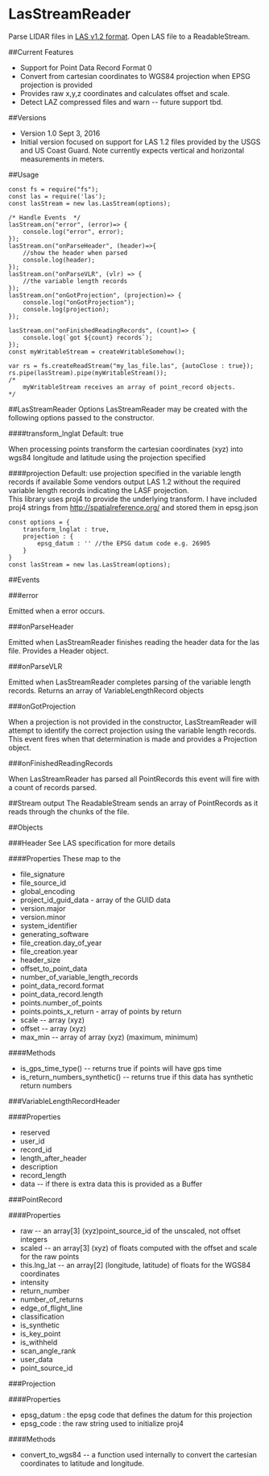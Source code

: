 # LasStreamReader

Parse LIDAR files in [LAS v1.2 format](http://www.asprs.org/wp-content/uploads/2010/12/asprs_las_format_v12.pdf). Open LAS file to a ReadableStream.

##Current Features

* Support for Point Data Record Format 0
* Convert from cartesian coordinates to WGS84 projection when EPSG projection is provided
* Provides raw x,y,z coordinates and calculates offset and scale.
* Detect LAZ compressed files and warn -- future support tbd.

##Versions

* Version 1.0 Sept 3, 2016
* Initial version focused on support for LAS 1.2 files provided by the USGS and US Coast Guard. Note currently expects vertical and horizontal measurements in meters.

##Usage

```
const fs = require("fs");
const las = require('las');
const lasStream = new las.LasStream(options);

/* Handle Events  */
lasStream.on("error", (error)=> {
    console.log("error", error);
});
lasStream.on("onParseHeader", (header)=>{
    //show the header when parsed
    console.log(header);
});
lasStream.on("onParseVLR", (vlr) => {
    //the variable length records
});
lasStream.on("onGotProjection", (projection)=> {
    console.log("onGotProjection");
    console.log(projection);
});

lasStream.on("onFinishedReadingRecords", (count)=> {
    console.log(`got ${count} records`);
});
const myWritableStream = createWritableSomehow();

var rs = fs.createReadStream("my_las_file.las", {autoClose : true});
rs.pipe(lasStream).pipe(myWritableStream());
/*
    myWritableStream receives an array of point_record objects.  
*/

```
##LasStreamReader Options
LasStreamReader may be created with the following options passed to the constructor.  

####transform_lnglat
Default: true

When processing points transform the cartesian coordinates (xyz) into wgs84 longitude and latitude using the projection specified

####projection
Default: use projection specified in the variable length records if available
Some vendors output LAS 1.2 without the required variable length records indicating the LASF projection.  
This library uses proj4 to provide the underlying transform.  I have included proj4 strings from http://spatialreference.org/ and stored them in epsg.json
```
const options = {
    transform_lnglat : true,
    projection : {
        epsg_datum : '' //the EPSG datum code e.g. 26905
    }
}
const lasStream = new las.LasStream(options);
```

##Events

###error

Emitted when a error occurs.

###onParseHeader

Emitted when LasStreamReader finishes reading the header data for the las file.  Provides a Header object.

###onParseVLR

Emitted when LasStreamReader completes parsing of the variable length records.  Returns an array of VariableLengthRecord objects

###onGotProjection

When a projection is not provided in the constructor, LasStreamReader will attempt to identify the correct projection using the variable length records.  This event fires when that determination is made and provides a Projection object.

###onFinishedReadingRecords

When LasStreamReader has parsed all PointRecords this event will fire with a count of records parsed.

##Stream output
The ReadableStream sends an array of PointRecords as it reads through the chunks of the file.

##Objects

###Header
See LAS specification for more details

####Properties
These map to the
* file_signature
* file_source_id
* global_encoding
* project_id_guid_data - array of the GUID data
* version.major
* version.minor
* system_identifier
* generating_software
* file_creation.day_of_year
* file_creation.year
* header_size
* offset_to_point_data
* number_of_variable_length_records
* point_data_record.format
* point_data_record.length
* points.number_of_points
* points.points_x_return - array of points by return
* scale -- array (xyz)
* offset -- array (xyz)
* max_min -- array of array (xyz) (maximum, minimum)

####Methods
* is_gps_time_type() -- returns true if points will have gps time
* is_return_numbers_synthetic() -- returns true if this data has synthetic return numbers


###VariableLengthRecordHeader

####Properties
* reserved
* user_id
* record_id
* length_after_header
* description
* record_length
* data -- if there is extra data this is provided as a Buffer

###PointRecord

####Properties
* raw -- an array[3] (xyz)point_source_id of the unscaled, not offset integers
* scaled -- an array[3] (xyz) of floats computed with the offset and scale for the raw points
* this.lng_lat -- an array[2] (longitude, latitude) of floats for the WGS84 coordinates
* intensity
* return_number
* number_of_returns
* edge_of_flight_line
* classification
* is_synthetic
* is_key_point
* is_withheld
* scan_angle_rank
* user_data
* point_source_id


###Projection

####Properties
* epsg_datum : the epsg code that defines the datum for this projection
* epsg_code : the raw string used to initialize proj4

####Methods
* convert_to_wgs84 -- a function used internally to convert the cartesian coordinates to latitude and longitude.
